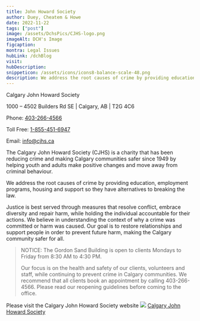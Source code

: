 ```yaml
---
title: John Howard Society
author: Duey, Cheatem & Howe
date: 2022-11-22
tags: ["post"]
image: /assets/DchsPics/CJHS-logo.png
imageAlt: DCH's Image
figcaption:
montra: Legal Issues
hubLink: /dchBlog
visit:
hubDescription:
snippeticon: /assets/icons/icons8-balance-scale-48.png
description: We address the root causes of crime by providing education, employment programs, housing and support so they have alternatives to breaking the law.
---
```

<p class="subHeader">Calgary John Howard Society</p>

1000 – 4502 Builders Rd SE |
Calgary, AB | T2G 4C6

Phone: <a href="tel:403-266-4566">403-266-4566</a>

Toll Free: <a href="tel:1-855-451-6947">1-855-451-6947</a>

Email: <a href="mailto:info@cjhs.ca">info@cjhs.ca</a>


The Calgary John Howard Society (CJHS) is a charity that has been reducing crime and making Calgary communities safer since 1949 by helping youth and adults make positive changes and move away from criminal behaviour.

We address the root causes of crime by providing education, employment programs, housing and support so they have alternatives to breaking the law.

Justice is best served through measures that resolve conflict, embrace diversity and repair harm, while holding the individual accountable for their actions. We believe in understanding the context of why a crime was committed or harm was caused. Our goal is to restore relationships and support people in order to prevent future harm, making the Calgary community safer for all.

<blockquote>
NOTICE: The Gordon Sand Building is open to clients Mondays to Friday from 8:30 AM to 4:30 PM.

Our focus is on the health and safety of our clients, volunteers and staff, while continuing to prevent crime in Calgary communities. We recommend that all clients book an appointment by calling 403-266-4566. Please read our reopening guidelines before coming to the office.
</blockquote>


<div class="post__link">
Please visit the Calgary John Howard Society website
  <img src="/assets/DchsPics/CJHS-logo.png" />
  <a href="https://www.cjhs.ca/" target="_blank">Calgary John Howard Society</a>
</div>